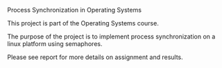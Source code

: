 Process Synchronization in Operating Systems

This project is part of the Operating Systems course.

The purpose of the project is to implement process synchronization on a linux platform using semaphores.

Please see report for more details on assignment and results.

